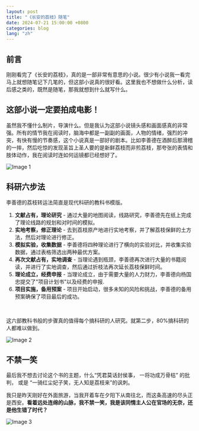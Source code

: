 ```yaml
---
layout: post
title: "《长安的荔枝》随笔"
date: 2024-07-21 15:00:00 +0800
categories: blog
lang: "zh"
---
```

## 前言
刚刚看完了《长安的荔枝》，真的是一部非常有意思的小说。很少有小说我一看完马上就想随笔记下几笔的，但这部小说真的很好看。这里我也不想做什么分析，读后感之类的，既然是随笔，那我就想到什么就写什么。

## 这部小说一定要拍成电影！
虽然我不懂什么制片，导演什么。但是我认为这部小说镜头感和画面感真的非常强。所有的情节我在阅读时，脑海中都是一副副的画面，人物的情绪，强烈的冲突，有快有慢的节奏感，这个小说真是一部好的剧本。比如李善德在酒醉后那滑稽的一摔，然后吃惊的发现圣旨上圣人要的是新鲜荔枝而非煎荔枝，那夸张的表情和肢体动作，我在阅读时连如何运镜都已经想好了。
<div class="image-container">
  <img src="{{ '/assets/blog_images/0721_03.JPG' | relative_url }}" alt="Image 1">
</div>

## 科研六步法
李善德的荔枝转运法简直是现代科研的教科书模版。
1. <b>文献占有，理论研究</b> - 通过大量的地图阅读，线路研究，李善德先在纸上完成了理论线路的规划和对时间的模拟。 
2. <b>实地考察，修正理论</b> - 去到荔枝原产地进行实地考察，并了解荔枝保鲜的土方法，然后对理论进行修正。
3. <b>模拟实验，收集数据</b> - 李善德将四种理论进行了横向的实验对比，并收集实验数据，通过表格筛选出两种最优方案。
4. <b>再次文献占有，实地调查</b> - 当理论遇到瓶颈，李善德再次进行大量的书籍阅读，并进行了实地调查，然后通过折枝法再次延长荔枝保鲜时间。
5. <b>理论成立，经费申报</b> - 当理论成立，由于需要大量的人力财力，李善德向杨国忠提交了"项目计划书"以及经费的申报.
6. <b>项目实施，备用预案</b> - 项目开始启动，很多未知的风险和挑战，李善德的备用预案确保了项目最后的成功。
<br>

这六部教科书般的步骤真的值得每个搞科研的人研究。就第二步，80%搞科研的人都难以做到。

<div class="image-container">
  <img src="{{ '/assets/blog_images/0721_01.JPG' | relative_url }}" alt="Image 2">
</div>


## 不禁一笑
最后我不想去讨论这个书的主题，什么“凭君莫话封侯事， 一将功成万骨枯” 的批判， 或是 “一骑红尘妃子笑，无人知是荔枝来”的讽刺。
<br>

我只是昨天刚好在外面旅游，当我开着车在夕阳下从南往北，而这条高速的尽头正是西安。<b>看着远处连绵的山脉，我不禁一笑，我是该同情主人公在官场的无奈，还是他生错了时代？</b>

<div class="image-container">
  <img src="{{ '/assets/blog_images/0721_02.JPG' | relative_url }}" alt="Image 3">
</div>
